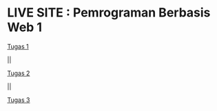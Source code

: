 # LIVE SITE : Pemrograman Berbasis Web 1
<a href="https://audyningrum27.github.io/pemrograman-berbasis-web-1/tugas01/">Tugas 1</a><p>||</p>
<a href="https://audyningrum27.github.io/pemrograman-berbasis-web-1/tugas02/">Tugas 2</a><p>||</p>
<a href="https://audyningrum27.github.io/pemrograman-berbasis-web-1/tugas03/">Tugas 3</a>
